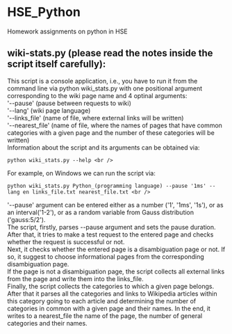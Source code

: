 # HSE_Python
Homework assignments on python in HSE <br />
## wiki-stats.py (please read the notes inside the script itself carefully): <br />
This script is a console application, i.e., you have to run it from the command line via python wiki_stats.py with one positional argument corresponding to the wiki page name and 4 optinal arguments: <br />
'--pause' (pause between requests to wiki) <br />
'--lang' (wiki page language) <br />
'--links_file' (name of file, where external links will be written) <br />
'--nearest_file' (name of file, where the names of pages that have common categories with a given page and the number of these categories will be written) <br />
Information about the script and its arguments can be obtained via: <br />
```
python wiki_stats.py --help <br />
```
For example, on Windows we can run the script via: <br />
```
python wiki_stats.py Python_(programming language) --pause '1ms' --lang en links_file.txt nearest_file.txt <br />
```
'--pause' argument can be entered either as a number ('1', '1ms', '1s'), or as an interval('1-2'), or as a random variable from Gauss distribution ('gauss:5/2'). <br />
The script, firstly, parses --pause argument and sets the pause duration. <br />
After that, it tries to make a test request to the entered page and checks whether the request is successful or not. <br />
Next, it checks whether the entered page is a disambiguation page or not. If so, it suggest to choose informational pages from the corresponding disambiguation page. <br />
If the page is not a disambiguation page, the script collects all external links from the page and write them into the links_file. <br />
Finally, the script collects the categories to which a given page belongs. After that it parses all the categories and links to Wikipedia articles within this category going to each article and determining the number of categories in common with a given page and their names. In the end, it writes to a nearest_file the name of the page, the number of general categories and their names.
